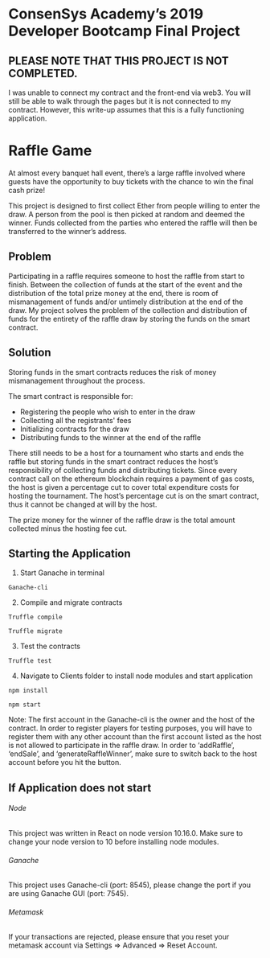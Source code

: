 # ConsenSys Academy’s 2019 Developer Bootcamp Final Project 

## PLEASE NOTE THAT THIS PROJECT IS NOT COMPLETED.
I was unable to connect my contract and the front-end via web3. You will still be able to walk through the pages but it is not connected to my contract. However, this write-up assumes that this is a fully functioning application.

# Raffle Game
At almost every banquet hall event, there’s a large raffle involved where guests have the opportunity to buy tickets with the chance to win the final cash prize!

This project is designed to first collect Ether from people willing to enter the draw. A person from the pool is then picked at random and deemed the winner. Funds collected from the parties who entered the raffle will then be transferred to the winner’s address.

## Problem
Participating in a raffle requires someone to host the raffle from start to finish. Between the collection of funds at the start of the event and the distribution of the total prize money at the end, there is room of mismanagement of funds and/or untimely distribution at the end of the draw. My project solves the problem of the collection and distribution of funds for the entirety of the raffle draw by storing the funds on the smart contract.

## Solution
Storing funds in the smart contracts reduces the risk of money mismanagement throughout the process.

The smart contract is responsible for:
* Registering the people who wish to enter in the draw
* Collecting all the registrants' fees
* Initializing contracts for the draw
* Distributing funds to the winner at the end of the raffle

There still needs to be a host for a tournament who starts and ends the raffle but storing funds in the smart contract reduces the host’s responsibility of collecting funds and distributing tickets. Since every contract call on the ethereum blockchain requires a payment of gas costs, the host is given a percentage cut to cover total expenditure costs for hosting the tournament. The host’s percentage cut is on the smart contract, thus it cannot be changed at will by the host.

The prize money for the winner of the raffle draw is the total amount collected minus the hosting fee cut. 

## Starting the Application
1) Start Ganache in terminal

`Ganache-cli`

2) Compile and migrate contracts

`Truffle compile`

`Truffle migrate`

3) Test the contracts

`Truffle test`
 
4) Navigate to Clients folder to install node modules and start application

`npm install`

`npm start` 
 
Note: The first account in the Ganache-cli is the owner and the host of the contract. In order to register players for testing purposes, you will have to register them with any other account than the first account listed as the host is not allowed to participate in the raffle draw.
In order to ‘addRaffle’, ‘endSale’, and ‘generateRaffleWinner’, make sure to switch back to the host account before you hit the button. 

## If Application does not start
###### Node
This project was written in React on node version 10.16.0. Make sure to change your node version to 10 before installing node modules.

###### Ganache
This project uses Ganache-cli (port: 8545), please change the port if you are using Ganache GUI (port: 7545).

###### Metamask
If your transactions are rejected, please ensure that you reset your metamask account via Settings ⇒ Advanced ⇒ Reset Account.

